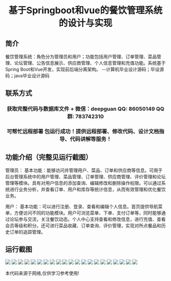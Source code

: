 <p><h1 align="center">基于Springboot和vue的餐饮管理系统的设计与实现</h1></p>

## 简介
餐饮管理系统：角色分为管理员和用户；功能包括用户管理、订单管理、菜品管理、论坛管理、公告信息展示、供应商管理、个人信息管理和充值功能。系统基于Spring Boot和Vue开发，实现前后端分离架构。    --计算机毕业设计源码；毕设源码；java毕业设计源码


## 联系方式
<p><h3 align="center">获取完整代码与数据库文件 + 微信：deepguan QQ: 86050149 QQ群: 783742310</h3></p>
<p><h3 align="center">可帮忙远程部署 包运行成功！提供远程部署、修改代码、设计文档指导、代码讲解等服务！</h3></p>

## 功能介绍（完整见运行截图）
管理员： 基本功能：能够访问并管理用户、菜品、订单和供应商等信息。可用于后台管理系统中的用户管理、菜品管理、订单管理、供应商管理、评价管理和论坛管理等模块。具有对用户信息的添加查询、编辑修改和删除操作权限。可以通过系统进行业务分析，并查看订单、用户和库存等统计信息，从而有效管理和优化餐饮业务。 

用户： 基本功能：可以进行注册、登录、查看和编辑个人信息。首页提供导航菜单，方便访问不同的功能模块。用户可浏览菜单、下单、支付订单等，同时能够通过论坛参与交流，关注餐饮动态。个人中心支持查看和修改信息，进行充值、查看会员等级和积分。还可进行菜品收藏、订单查询、评价管理，实现对所点餐品和历史订单的追踪管理。


## 运行截图
![](img/001.jpg)
![](img/002.jpg)
![](img/003.jpg)
![](img/004.jpg)
![](img/005.jpg)
![](img/006.jpg)
![](img/007.jpg)
![](img/008.jpg)
![](img/009.jpg)
![](img/010.jpg)
![](img/011.jpg)
![](img/012.jpg)
![](img/013.jpg)
![](img/014.jpg)
![](img/015.jpg)
![](img/016.jpg)
![](img/017.jpg)
![](img/018.jpg)
![](img/019.jpg)
![](img/020.jpg)
![](img/021.jpg)

<p>本代码来源于网络,仅供学习参考使用!</p>

